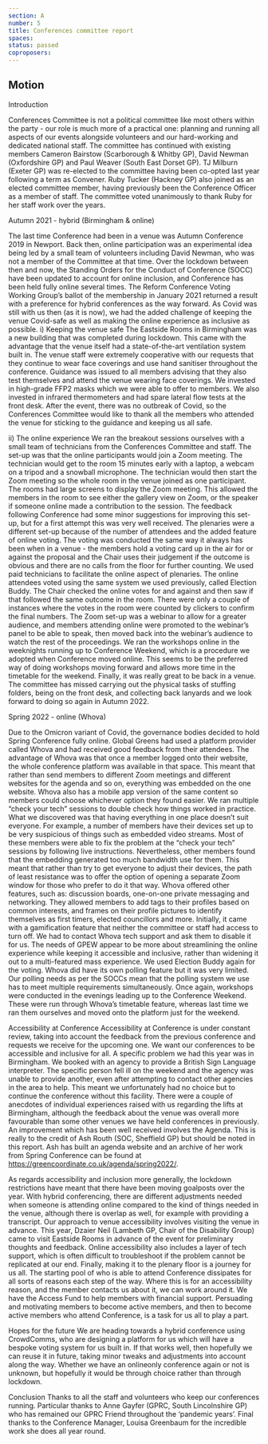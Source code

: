 ```yaml
---
section: A
number: 5
title: Conferences committee report
spaces:
status: passed
coproposers:
---
```

## Motion
Introduction

Conferences Committee is not a political committee like most others within the party - our role is much more of a practical one: planning and running all aspects of our events alongside volunteers and our hard-working and dedicated national staff. The committee has continued with existing members Cameron Bairstow (Scarborough & Whitby GP), David Newman (Oxfordshire GP) and Paul Weaver (South East Dorset GP). TJ Milburn (Exeter GP) was re-elected to the committee having been co-opted last year following a term as Convener. Ruby Tucker (Hackney GP) also joined as an elected committee member, having previously been the Conference Officer as a member of staff. The committee voted unanimously to thank Ruby for her staff work over the years.

Autumn 2021 - hybrid (Birmingham &
online)

The last time Conference had been in a venue was Autumn Conference 2019 in Newport. Back then, online participation was an experimental idea being led by a small team of volunteers including David Newman, who was not a member of the Committee at that time. Over the lockdown between then and now, the Standing Orders for the Conduct of Conference (SOCC) have been updated to account for online inclusion, and Conference has been held fully online several times. The Reform Conference Voting Working Group’s ballot of the membership in January 2021 returned a result with a preference for hybrid conferences as the way forward. As Covid was still with us then (as it is now), we had the added challenge of keeping the venue Covid-safe as well as making the online experience as inclusive as possible.
i) Keeping the venue safe
The Eastside Rooms in Birmingham was a new building that was completed during lockdown. This came with the advantage that the venue itself had a state-of-the-art ventilation system built in. The venue staff were extremely cooperative with our requests that they continue to wear face coverings and use hand sanitiser throughout the conference. Guidance was issued to all members advising that they also test themselves and attend the venue wearing face coverings. We invested in high-grade FFP2 masks which we were able to offer to members. We also invested in infrared thermometers and had spare lateral flow tests at the front desk.
After the event, there was no outbreak of Covid, so the Conferences Committee would like to thank all the members who attended the venue for sticking to the guidance and keeping us all safe.

ii) The online experience
We ran the breakout sessions ourselves with a small team of technicians from the Conferences Committee and staff. The set-up was that the online participants would join a Zoom meeting. The technician would get to the room 15 minutes early with a laptop, a webcam on a tripod and a snowball microphone. The technician would then start the Zoom meeting so the whole room in the venue joined as one participant. The rooms had large screens to display the Zoom meeting. This allowed the members in the room to see either the gallery view on Zoom, or the speaker if someone online made a contribution to the session. The feedback following Conference had some minor suggestions for improving this set-up, but for a first attempt this was very well received.
The plenaries were a different set-up because of the number of attendees and the added feature of online voting. The voting was conducted the same way it always has been when in a venue - the members hold a voting card up in the air for or against the proposal and the Chair uses their judgement if the outcome is obvious and there are no calls from the floor for further counting. We used paid technicians to facilitate the online aspect of plenaries. The online attendees voted using the same system we used previously, called Election Buddy. The Chair checked the online votes for and against and then saw if that followed the same outcome in the room. There were only a couple of instances where the votes in the room were counted by clickers to confirm the final numbers. The Zoom set-up was a webinar to allow for a greater audience, and members attending online were promoted to the webinar’s panel to be able to speak, then moved back into the webinar’s audience to watch the rest of the proceedings.
We ran the workshops online in the weeknights running up to Conference Weekend, which is a procedure we adopted when Conference moved online. This seems to be the preferred way of doing workshops moving forward and allows more time in the timetable for the weekend.
Finally, it was really great to be back in a venue. The committee has missed carrying out the physical tasks of stuffing folders, being on the front desk, and collecting back lanyards and we look forward to doing so again in Autumn 2022.

Spring 2022 - online (Whova)

Due to the Omicron variant of Covid, the governance bodies decided to hold Spring Conference fully online. Global Greens had used a platform provider called Whova and had received good feedback from their attendees. The advantage of Whova was that once a member logged onto their website, the whole conference platform was available in that space. This meant that rather than send members to different Zoom meetings and different websites for the agenda and so on, everything was embedded on the one website. Whova also has a mobile app version of the same content so members could choose whichever option they found easier.
We ran multiple “check your tech” sessions to double check how things worked in practice. What we discovered was that having everything in one place doesn’t suit everyone. For example, a number of members have their devices set up to be very suspicious of things such as embedded video streams. Most of these members were able to fix the problem at the “check your tech” sessions by following live instructions. Nevertheless, other members found that the embedding generated too much bandwidth use for them. This meant that rather than try to get everyone to adjust their devices, the path of least resistance was to offer the option of opening a separate Zoom window for those who prefer to do it that way.
Whova offered other features, such as: discussion boards, one-on-one private messaging and networking. They allowed members to add tags to their profiles based on common interests, and frames on their profile pictures to identify themselves as first timers, elected councillors and more. Initially, it came with a gamification feature that neither the committee or staff had access to turn off. We had to contact Whova tech support and ask them to disable it for us. The needs of GPEW appear to be more about streamlining the online experience while keeping it accessible and inclusive, rather than widening it out to a multi-featured mass experience.
We used Election Buddy again for the voting. Whova did have its own polling feature but it was very limited. Our polling needs as per the SOCCs mean that the polling system we use has to meet multiple requirements simultaneously.
Once again, workshops were conducted in the evenings leading up to the Conference Weekend. These were run through Whova’s timetable feature, whereas last time we ran them ourselves and moved onto the platform just for the weekend.

Accessibility at Conference
Accessibility at Conference is under constant review, taking into account the feedback from the previous conference and requests we receive for the upcoming one. We want our conferences to be accessible and inclusive for all. A specific problem we had this year was in Birmingham. We booked with an agency to provide a British Sign Language interpreter. The specific person fell ill on the weekend and the agency was unable to provide another, even after attempting to contact other agencies in the area to help. This meant we unfortunately had no choice but to continue the conference without this facility. There were a couple of anecdotes of individual experiences raised with us regarding the lifts at Birmingham, although the feedback about the venue was overall more favourable than some other venues we have held conferences in previously. An improvement which has been well received involves the Agenda. This is really to the credit of Ash Routh (SOC, Sheffield GP) but should be noted in this report. Ash has built an agenda website and an archive of her work from Spring Conference can be found at https://greencoordinate.co.uk/agenda/spring2022/.

As regards accessibility and inclusion more generally, the lockdown restrictions have meant that there have been moving goalposts over the year. With hybrid conferencing, there are different adjustments needed when someone is attending online compared to the kind of things needed in the venue, although there is overlap as well, for example with providing a transcript. Our approach to venue accessibility involves visiting the venue in advance. This year, Dzaier Neil (Lambeth GP, Chair of the Disability Group) came to visit Eastside Rooms in advance of the event for preliminary thoughts and feedback. Online accessibility also includes a layer of tech support, which is often difficult to troubleshoot if the problem cannot be replicated at our end. Finally, making it to the plenary floor is a journey for us all. The starting pool of who is able to attend Conference dissipates for all sorts of reasons each step of the way. Where this is for an accessibility reason, and the member contacts us about it, we can work around it. We have the Access Fund to help members with financial support. Persuading and motivating members to become active members, and then to become active members who attend Conference, is a task for us all to play a part.

Hopes for the future
We are heading towards a hybrid conference using CrowdComms, who are designing a platform for us which will have a bespoke voting system for us built in. If that works well, then hopefully we can reuse it in future, taking minor tweaks and adjustments into account along the way. Whether we have an onlineonly conference again or not is unknown, but hopefully it would be through choice rather than through lockdown.

Conclusion
Thanks to all the staff and volunteers who keep our conferences running. Particular thanks to Anne Gayfer (GPRC, South Lincolnshire GP) who has remained our GPRC Friend throughout the ‘pandemic years’. Final thanks to the Conference Manager, Louisa Greenbaum for the incredible work she does all year round.

